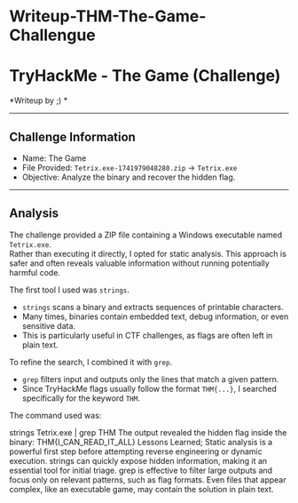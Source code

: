 # Writeup-THM-The-Game-Challengue
# TryHackMe - The Game (Challenge)  
*Writeup by ;) *

---

## Challenge Information
- Name: The Game  
- File Provided: `Tetrix.exe-1741979048280.zip` → `Tetrix.exe`  
- Objective: Analyze the binary and recover the hidden flag.

---

## Analysis
The challenge provided a ZIP file containing a Windows executable named `Tetrix.exe`.  
Rather than executing it directly, I opted for static analysis. This approach is safer and often reveals valuable information without running potentially harmful code.  

The first tool I used was `strings`.  
- `strings` scans a binary and extracts sequences of printable characters.  
- Many times, binaries contain embedded text, debug information, or even sensitive data.  
- This is particularly useful in CTF challenges, as flags are often left in plain text.  

To refine the search, I combined it with `grep`.  
- `grep` filters input and outputs only the lines that match a given pattern.  
- Since TryHackMe flags usually follow the format `THM{...}`, I searched specifically for the keyword `THM`.  

The command used was:

strings Tetrix.exe | grep THM
The output revealed the hidden flag inside the binary:
THM{I_CAN_READ_IT_ALL}
Lessons Learned;
Static analysis is a powerful first step before attempting reverse engineering or dynamic execution.
strings can quickly expose hidden information, making it an essential tool for initial triage.
grep is effective to filter large outputs and focus only on relevant patterns, such as flag formats.
Even files that appear complex, like an executable game, may contain the solution in plain text.

